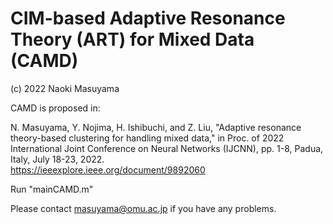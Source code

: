 # CIM-based Adaptive Resonance Theory (ART) for Mixed Data (CAMD)

(c) 2022 Naoki Masuyama

CAMD is proposed in:

N. Masuyama, Y. Nojima, H. Ishibuchi, and Z. Liu, 
"Adaptive resonance theory-based clustering for handling mixed data," 
in Proc. of 2022 International Joint Conference on Neural Networks (IJCNN), pp. 1-8, Padua, Italy, July 18-23, 2022. <br>
https://ieeexplore.ieee.org/document/9892060


Run "mainCAMD.m"

Please contact masuyama@omu.ac.jp if you have any problems.

